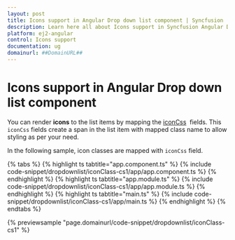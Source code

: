 ```yaml
---
layout: post
title: Icons support in Angular Drop down list component | Syncfusion
description: Learn here all about Icons support in Syncfusion Angular Drop down list component of Syncfusion Essential JS 2 and more.
platform: ej2-angular
control: Icons support 
documentation: ug
domainurl: ##DomainURL##
---
```


# Icons support in Angular Drop down list component

You can render **icons** to the list items by mapping the
[iconCss](https://ej2.syncfusion.com/angular/documentation/api/drop-down-list/#fields)
 &nbsp;fields. This `iconCss` fields create a span in the list item with mapped class name
to allow styling as per your need.

In the following sample, icon classes are mapped with `iconCss` field.

{% tabs %}
{% highlight ts tabtitle="app.component.ts" %}
{% include code-snippet/dropdownlist/iconClass-cs1/app/app.component.ts %}
{% endhighlight %}
{% highlight ts tabtitle="app.module.ts" %}
{% include code-snippet/dropdownlist/iconClass-cs1/app/app.module.ts %}
{% endhighlight %}
{% highlight ts tabtitle="main.ts" %}
{% include code-snippet/dropdownlist/iconClass-cs1/app/main.ts %}
{% endhighlight %}
{% endtabs %}
  
{% previewsample "page.domainurl/code-snippet/dropdownlist/iconClass-cs1" %}
